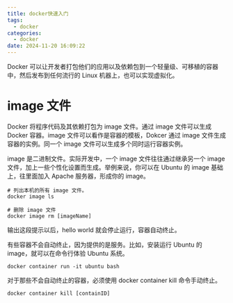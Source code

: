 ```yaml
---
title: docker快速入门
tags:
  - docker
categories:
  - docker
date: 2024-11-20 16:09:22
---
```


Docker 可以让开发者打包他们的应用以及依赖包到一个轻量级、可移植的容器中，然后发布到任何流行的 Linux 机器上，也可以实现虚拟化。

<!-- more -->

# image 文件

Docker 将程序代码及其依赖打包为 image 文件。通过 image 文件可以生成 Docker 容器。image 文件可以看作是容器的模板，Dokcer 通过 image 文件生成容器的实例。同一个 image 文件可以生成多个同时运行容器实例。

image 是二进制文件。实际开发中，一个 image 文件往往通过继承另一个 image 文件，加上一些个性化设置而生成。举例来说，你可以在 Ubuntu 的 image 基础上，往里面加入 Apache 服务器，形成你的 image。

```shell
# 列出本机的所有 image 文件。
docker image ls

# 删除 image 文件
docker image rm [imageName]
```

输出这段提示以后，hello world 就会停止运行，容器自动终止。

有些容器不会自动终止，因为提供的是服务。比如，安装运行 Ubuntu 的 image，就可以在命令行体验 Ubuntu 系统。

```shell
docker container run -it ubuntu bash
```

对于那些不会自动终止的容器，必须使用 docker container kill 命令手动终止。

```shell
docker container kill [containID]
```
